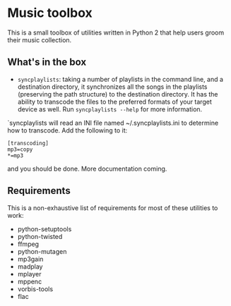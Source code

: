 Music toolbox
=============

This is a small toolbox of utilities written in Python 2 that help users groom their music collection.

What's in the box
-----------------

- `syncplaylists`: taking a number of playlists in the command line, and a destination directory, it synchronizes all the songs in the playlists (preserving the path structure) to the destination directory.  It has the ability to transcode the files to the preferred formats of your target device as well.  Run `syncplaylists --help` for more information.

`syncplaylists will read an INI file named ~/.syncplaylists.ini to determine how to transcode.  Add the following to it:

    [transcoding]
    mp3=copy
    *=mp3

and you should be done.  More documentation coming.

Requirements
------------

This is a non-exhaustive list of requirements for most of these utilities to work:

  - python-setuptools
  - python-twisted
  - ffmpeg
  - python-mutagen
  - mp3gain
  - madplay
  - mplayer
  - mppenc
  - vorbis-tools
  - flac

